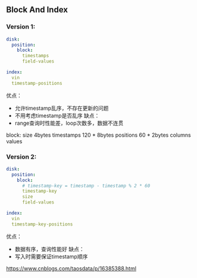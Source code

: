 ## Block And Index
### Version 1:
```yaml
disk:
  position: 
    block:
      timestamps
      field-values

index:
  vin
  timestamp-positions
```
优点：
- 允许timestamp乱序，不存在更新的问题
- 不用考虑timestamp是否乱序
缺点：
- range查询时性能差，loop次数多，数据不连贯


block:
size 4bytes
timestamps 120 * 8bytes
positions 60 * 2bytes
columns values





### Version 2:
```yaml
disk:
  position:
    block:
      # timestamp-key = timestamp - timestamp % 2 * 60
      timestamp-key
      size
      field-values

index:
  vin
  timestamp-key-positions
```
优点：
- 数据有序，查询性能好
缺点：
- 写入时需要保证timestamp顺序


https://www.cnblogs.com/taosdata/p/16385388.html
